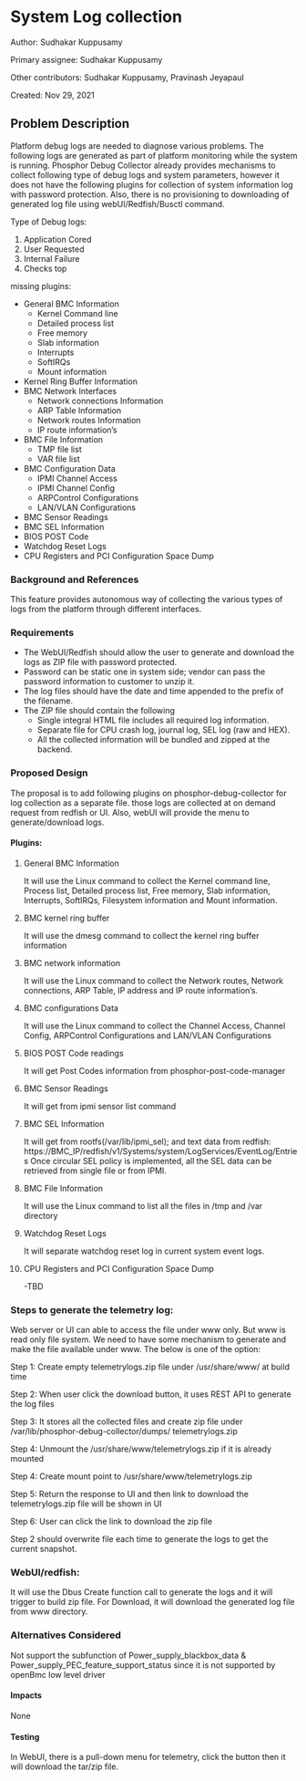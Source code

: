 # System Log collection
Author: Sudhakar Kuppusamy

Primary assignee: Sudhakar Kuppusamy

Other contributors: Sudhakar Kuppusamy, Pravinash Jeyapaul

Created: Nov 29, 2021

## Problem Description
Platform debug logs are needed to diagnose various problems. The following logs are generated as part of platform monitoring while the system is running. Phosphor Debug Collector already provides mechanisms to collect following type of debug logs and system parameters, however it does not have the following plugins for collection of system information log with password protection. Also, there is no provisioning to downloading of generated log file using webUI/Redfish/Busctl command.

Type of Debug logs:
1.	Application Cored
2.	User Requested
3.	Internal Failure
4.	Checks top

missing plugins:

- General BMC Information
	- Kernel Command line
    - Detailed process list
    - Free memory
    - Slab information
    - Interrupts
    - SoftIRQs
    - Mount information
- Kernel Ring Buffer Information
- BMC Network Interfaces
    - Network connections Information
    - ARP Table Information
    - Network routes Information
    - IP route information’s
- BMC File Information
	- TMP file list
    - VAR file list
- BMC Configuration Data
    - IPMI Channel Access
    - IPMI Channel Config
    - ARPControl Configurations
    - LAN/VLAN Configurations
- BMC Sensor Readings
- BMC SEL Information
- BIOS POST Code
- Watchdog Reset Logs
- CPU Registers and PCI Configuration Space Dump


### Background and References
This feature provides autonomous way of collecting the various types of logs from the platform through different interfaces.
### Requirements
* The WebUI/Redfish should allow the user to generate and download the logs as ZIP file with password protected.
* Password can be static one in system side; vendor can pass the password information to customer to unzip it.
* The log files should have the date and time appended to the prefix of the filename.
* The ZIP file should contain the following
   * Single integral HTML file includes all required log information. 
   * Separate file for CPU crash log, journal log, SEL log (raw and HEX).
   * All the collected information will be bundled and zipped at the backend. 
### Proposed Design
The proposal is to add following plugins on phosphor-debug-collector for log collection as a separate file. those logs are collected at on demand request from redfish or UI. Also, webUI will provide the menu to generate/download logs.

#### Plugins:
1.	General BMC Information 

    It will use the Linux command to collect the Kernel command line, Process list, Detailed process list, Free memory, Slab information, Interrupts, SoftIRQs, Filesystem information and Mount information.

2.	BMC kernel ring buffer

    It will use the dmesg command to collect the kernel ring buffer information

3.	BMC network information

    It will use the Linux command to collect the Network routes, Network connections, ARP Table, IP address and IP route information’s.

4.	BMC configurations Data

    It will use the Linux command to collect the Channel Access, Channel Config, ARPControl Configurations and LAN/VLAN Configurations

5.	BIOS POST Code readings

    It will get Post Codes information from phosphor-post-code-manager

6.	BMC Sensor Readings

    It will get from ipmi sensor list command

7.	BMC SEL Information

    It will get from rootfs(/var/lib/ipmi_sel); and text data from redfish: https://BMC_IP/redfish/v1/Systems/system/LogServices/EventLog/Entries
    Once circular SEL policy is implemented, all the SEL data can be retrieved from single file or from IPMI.

8.	BMC File Information

    It will use the Linux command to list all the files in /tmp and /var directory

9.	Watchdog Reset Logs

    It will separate watchdog reset log in current system event logs. 

10.	CPU Registers and PCI Configuration Space Dump

    -TBD

### Steps to generate the telemetry log:
Web server or UI can able to access the file under www only. But www is read only file system. We need to have some mechanism to generate and make the file available under www. The below is one of the option:

Step 1: Create empty telemetrylogs.zip file under /usr/share/www/ at build time

Step 2: When user click the download button, it uses REST API to generate the log files

Step 3: It stores all the collected files and create zip file under /var/lib/phosphor-debug-collector/dumps/ telemetrylogs.zip

Step 4: Unmount the /usr/share/www/telemetrylogs.zip if it is already mounted

Step 4: Create mount point to /usr/share/www/telemetrylogs.zip

Step 5: Return the response to UI and then link to download the telemetrylogs.zip file will be shown in UI

Step 6: User can click the link to download the zip file

Step 2 should overwrite file each time to generate the logs to get the current snapshot.

### WebUI/redfish:

It will use the Dbus Create function call to generate the logs and it will trigger to build zip file. For Download, it will download the generated log file from www directory.

### Alternatives Considered
Not support the subfunction of Power_supply_blackbox_data & Power_supply_PEC_feature_support_status since it is not supported by openBmc low level driver
#### Impacts
None
#### Testing
In WebUI, there is a pull-down menu for telemetry, click the button then it will download the tar/zip file.
